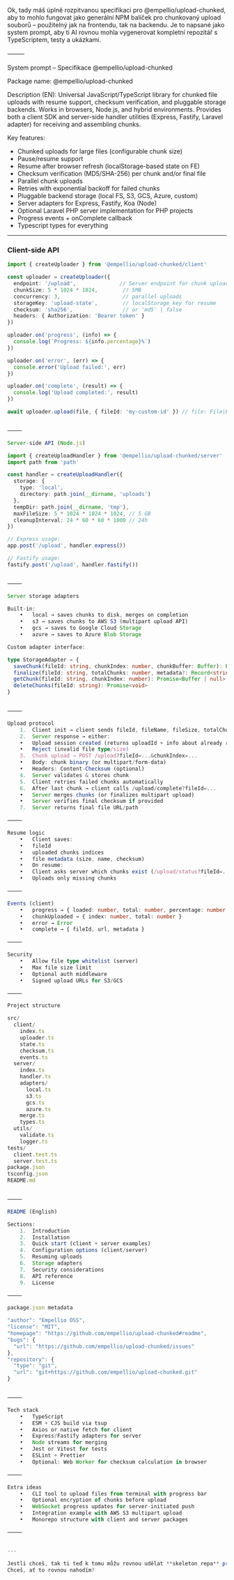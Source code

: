 Ok, tady máš úplně rozpitvanou specifikaci pro @empellio/upload-chunked, aby to mohlo fungovat jako generální NPM balíček pro chunkovaný upload souborů – použitelný jak na frontendu, tak na backendu.
Je to napsané jako system prompt, aby ti AI rovnou mohla vygenerovat kompletní repozitář s TypeScriptem, testy a ukázkami.

⸻

System prompt – Specifikace @empellio/upload-chunked

Package name:
@empellio/upload-chunked

Description (EN):
Universal JavaScript/TypeScript library for chunked file uploads with resume support, checksum verification, and pluggable storage backends. Works in browsers, Node.js, and hybrid environments. Provides both a client SDK and server-side handler utilities (Express, Fastify, Laravel adapter) for receiving and assembling chunks.

Key features:
- Chunked uploads for large files (configurable chunk size)
- Pause/resume support
- Resume after browser refresh (localStorage-based state on FE)
- Checksum verification (MD5/SHA-256) per chunk and/or final file
- Parallel chunk uploads
- Retries with exponential backoff for failed chunks
- Pluggable backend storage (local FS, S3, GCS, Azure, custom)
- Server adapters for Express, Fastify, Koa (Node)
- Optional Laravel PHP server implementation for PHP projects
- Progress events + onComplete callback
- Typescript types for everything

---

### **Client-side API**
```ts
import { createUploader } from '@empellio/upload-chunked/client'

const uploader = createUploader({
  endpoint: '/upload',              // Server endpoint for chunk upload
  chunkSize: 5 * 1024 * 1024,        // 5MB
  concurrency: 3,                    // parallel uploads
  storageKey: 'upload-state',        // localStorage key for resume
  checksum: 'sha256',                // or 'md5' | false
  headers: { Authorization: 'Bearer token' }
})

uploader.on('progress', (info) => {
  console.log(`Progress: ${info.percentage}%`)
})

uploader.on('error', (err) => {
  console.error('Upload failed:', err)
})

uploader.on('complete', (result) => {
  console.log('Upload completed:', result)
})

await uploader.upload(file, { fileId: 'my-custom-id' }) // file: File|Blob|Buffer


⸻

Server-side API (Node.js)

import { createUploadHandler } from '@empellio/upload-chunked/server'
import path from 'path'

const handler = createUploadHandler({
  storage: {
    type: 'local',
    directory: path.join(__dirname, 'uploads')
  },
  tempDir: path.join(__dirname, 'tmp'),
  maxFileSize: 5 * 1024 * 1024 * 1024, // 5 GB
  cleanupInterval: 24 * 60 * 60 * 1000 // 24h
})

// Express usage:
app.post('/upload', handler.express())

// Fastify usage:
fastify.post('/upload', handler.fastify())


⸻

Server storage adapters

Built-in:
	•	local → saves chunks to disk, merges on completion
	•	s3 → saves chunks to AWS S3 (multipart upload API)
	•	gcs → saves to Google Cloud Storage
	•	azure → saves to Azure Blob Storage

Custom adapter interface:

type StorageAdapter = {
  saveChunk(fileId: string, chunkIndex: number, chunkBuffer: Buffer): Promise<void>
  finalize(fileId: string, totalChunks: number, metadata?: Record<string, any>): Promise<string> // returns file URL/path
  getChunk(fileId: string, chunkIndex: number): Promise<Buffer | null>
  deleteChunks(fileId: string): Promise<void>
}


⸻

Upload protocol
	1.	Client init → client sends fileId, fileName, fileSize, totalChunks, checksum (optional) to server.
	2.	Server response → either:
	•	Upload session created (returns uploadId + info about already received chunks for resume)
	•	Reject (invalid file type/size)
	3.	Chunk upload → POST /upload?fileId=...&chunkIndex=...
	•	Body: chunk binary (or multipart/form-data)
	•	Headers: Content-Checksum (optional)
	4.	Server validates & stores chunk
	5.	Client retries failed chunks automatically
	6.	After last chunk → client calls /upload/complete?fileId=...
	•	Server merges chunks (or finalizes multipart upload)
	•	Server verifies final checksum if provided
	7.	Server returns final file URL/path

⸻

Resume logic
	•	Client saves:
	•	fileId
	•	uploaded chunks indices
	•	file metadata (size, name, checksum)
	•	On resume:
	•	Client asks server which chunks exist (/upload/status?fileId=...)
	•	Uploads only missing chunks

⸻

Events (client)
	•	progress → { loaded: number, total: number, percentage: number }
	•	chunkUploaded → { index: number, total: number }
	•	error → Error
	•	complete → { fileId, url, metadata }

⸻

Security
	•	Allow file type whitelist (server)
	•	Max file size limit
	•	Optional auth middleware
	•	Signed upload URLs for S3/GCS

⸻

Project structure

src/
  client/
    index.ts
    uploader.ts
    state.ts
    checksum.ts
    events.ts
  server/
    index.ts
    handler.ts
    adapters/
      local.ts
      s3.ts
      gcs.ts
      azure.ts
    merge.ts
    types.ts
  utils/
    validate.ts
    logger.ts
tests/
  client.test.ts
  server.test.ts
package.json
tsconfig.json
README.md


⸻

README (English)

Sections:
	1.	Introduction
	2.	Installation
	3.	Quick start (client + server examples)
	4.	Configuration options (client/server)
	5.	Resuming uploads
	6.	Storage adapters
	7.	Security considerations
	8.	API reference
	9.	License

⸻

package.json metadata

"author": "Empellio OSS",
"license": "MIT",
"homepage": "https://github.com/empellio/upload-chunked#readme",
"bugs": {
  "url": "https://github.com/empellio/upload-chunked/issues"
},
"repository": {
  "type": "git",
  "url": "git+https://github.com/empellio/upload-chunked.git"
}


⸻

Tech stack
	•	TypeScript
	•	ESM + CJS build via tsup
	•	Axios or native fetch for client
	•	Express/Fastify adapters for server
	•	Node streams for merging
	•	Jest or Vitest for tests
	•	ESLint + Prettier
	•	Optional: Web Worker for checksum calculation in browser

⸻

Extra ideas
	•	CLI tool to upload files from terminal with progress bar
	•	Optional encryption of chunks before upload
	•	WebSocket progress updates for server-initiated push
	•	Integration example with AWS S3 multipart upload
	•	Monorepo structure with client and server packages

⸻


---

Jestli chceš, tak ti teď k tomu můžu rovnou udělat **skeleton repa** pro `@empellio/upload-chunked` — klient i server v jednom balíčku, TypeScript ready, aby to šlo hned pustit, testovat a publishnout na npm.  
Chceš, ať to rovnou nahodím?